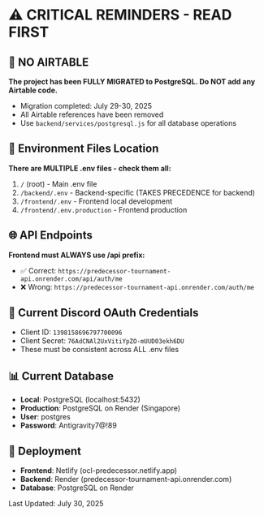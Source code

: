 # ⚠️ CRITICAL REMINDERS - READ FIRST

## 🚫 NO AIRTABLE
**The project has been FULLY MIGRATED to PostgreSQL. Do NOT add any Airtable code.**
- Migration completed: July 29-30, 2025
- All Airtable references have been removed
- Use `backend/services/postgresql.js` for all database operations

## 🔑 Environment Files Location
**There are MULTIPLE .env files - check them all:**
1. `/` (root) - Main .env file
2. `/backend/.env` - Backend-specific (TAKES PRECEDENCE for backend)
3. `/frontend/.env` - Frontend local development
4. `/frontend/.env.production` - Frontend production

## 🌐 API Endpoints
**Frontend must ALWAYS use /api prefix:**
- ✅ Correct: `https://predecessor-tournament-api.onrender.com/api/auth/me`
- ❌ Wrong: `https://predecessor-tournament-api.onrender.com/auth/me`

## 🔐 Current Discord OAuth Credentials
- Client ID: `1398158696797700096`
- Client Secret: `76AdCNAl2UxVitiYpZO-mUUD03ekh6DU`
- These must be consistent across ALL .env files

## 📊 Current Database
- **Local**: PostgreSQL (localhost:5432)
- **Production**: PostgreSQL on Render (Singapore)
- **User**: postgres
- **Password**: Antigravity7@!89

## 🚀 Deployment
- **Frontend**: Netlify (ocl-predecessor.netlify.app)
- **Backend**: Render (predecessor-tournament-api.onrender.com)
- **Database**: PostgreSQL on Render

Last Updated: July 30, 2025